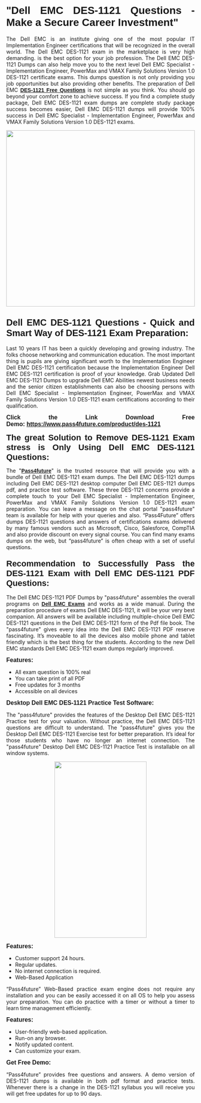 
<h1 style="text-align: justify;"><span style="font-family:Tahoma,Geneva,sans-serif;"><strong>"Dell EMC DES-1121 Questions - Make a Secure Career Investment"</strong></span></h1>

<p style="text-align: justify;">The Dell EMC is an institute giving one of the most popular IT Implementation Engineer certifications that will be recognized in the overall world. The Dell EMC DES-1121 exam in the marketplace is very high demanding. is the best option for your job profession. The Dell EMC DES-1121 Dumps can also help move you to the next level Dell EMC Specialist - Implementation Engineer, PowerMax and VMAX Family Solutions Version 1.0 DES-1121 certificate exams. This dumps question is not only providing you job opportunities but also providing other benefits. The preparation of Dell EMC <span style="font-family:Tahoma,Geneva,sans-serif;"><strong><a href="https://www.pass4future.com/questions/dell-emc/des-1121">DES-1121 Free Questions</a></strong></span> is not simple as you think. You should go beyond your comfort zone to achieve success. If you find a complete study package, Dell EMC DES-1121 exam dumps are complete study package success becomes easier, Dell EMC DES-1121 dumps will provide 100% success in Dell EMC Specialist - Implementation Engineer, PowerMax and VMAX Family Solutions Version 1.0 DES-1121 exams.</p>

<p style="text-align: justify;"><a href="https://www.pass4future.com/product/des-1121"><img alt="" src="https://lh3.googleusercontent.com/pw/AM-JKLVhEO4I138wJzOepD3laGU-R1M7eT-OTYdow6pCESip26lSeaxxzS9BVWUKuzj1e3L_MoxCfVgBEvV8ODwl1LGzlZbt6HJm3NXXplPwnYiBfuYM_eQCcVVRMaAwHdsl3AhHOZS-up7mzwmd4i4EpEGq=w1112-h625-no?authuser=0" style="width: 100%; height: 470px;" /></a></p>

<h2 style="text-align: justify;"><span style="font-size:24px;"><strong><span style="font-family:Tahoma,Geneva,sans-serif;">Dell EMC DES-1121 Questions - Quick and Smart Way of DES-1121 Exam Preparation:</span></strong></span></h2>

<p style="text-align: justify;">Last 10 years IT has been a quickly developing and growing industry. The folks choose networking and communication education. The most important thing is pupils are giving significant worth to the Implementation Engineer Dell EMC DES-1121 certification because the Implementation Engineer Dell EMC DES-1121 certification is proof of your knowledge. Grab Updated Dell EMC DES-1121 Dumps to upgrade Dell EMC Abilities newest business needs and the senior citizen establishments can also be choosing persons with Dell EMC Specialist - Implementation Engineer, PowerMax and VMAX Family Solutions Version 1.0 DES-1121 exam certifications according to their qualification.</p>

<p style="text-align: justify;"><strong><span style="font-family:Lucida Sans Unicode,Lucida Grande,sans-serif;"><span style="font-size:16px;">Click the Link Download Free Demo: <a href="https://www.pass4future.com/product/des-1121">https://www.pass4future.com/product/des-1121</a></span></span></strong></p>

<p style="text-align: justify;"><strong><span style="font-size:22px;"><span style="font-family:Tahoma,Geneva,sans-serif;">The great Solution to Remove DES-1121 Exam stress is Only Using Dell EMC DES-1121 Questions:</span></span></strong></p>

<p style="text-align: justify;">The "<span style="font-family:Lucida Sans Unicode,Lucida Grande,sans-serif;"><a href="https://www.pass4future.com/"><strong>Pass4future</strong></a></span>" is the trusted resource that will provide you with a bundle of Dell EMC DES-1121 exam dumps. The Dell EMC DES-1121 dumps including Dell EMC DES-1121 desktop computer Dell EMC DES-1121 dumps pdf, and practice test software. These three DES-1121 concerns provide a complete touch to your Dell EMC Specialist - Implementation Engineer, PowerMax and VMAX Family Solutions Version 1.0 DES-1121 exam preparation. You can leave a message on the chat portal "pass4future" team is available for help with your queries and also. “Pass4Future” offers dumps DES-1121 questions and answers of certifications exams delivered by many famous vendors such as Microsoft, Cisco, Salesforce, CompTIA and also provide discount on every signal course. You can find many exams dumps on the web, but “pass4future” is often cheap with a set of useful questions.</p>

<h3 style="text-align: justify;"><span style="font-size:22px;"><strong><span style="font-family:Tahoma,Geneva,sans-serif;">Recommendation to Successfully Pass the DES-1121 Exam with Dell EMC DES-1121 PDF Questions:</span></strong></span></h3>

<p style="text-align: justify;">The Dell EMC DES-1121 PDF Dumps by "pass4future" assembles the overall programs on <span style="font-family:Lucida Sans Unicode,Lucida Grande,sans-serif;"><strong><a href="https://www.pass4future.com/dell-emc">Dell EMC Exams</a></strong></span> and works as a wide manual. During the preparation procedure of exams Dell EMC DES-1121, it will be your very best companion. All answers will be available including multiple-choice Dell EMC DES-1121 questions in the Dell EMC DES-1121 form of the Pdf file book. The "pass4future" gives every idea into the Dell EMC DES-1121 PDF reserve fascinating. It’s moveable to all the devices also mobile phone and tablet friendly which is the best thing for the students. According to the new Dell EMC standards Dell EMC DES-1121 exam dumps regularly improved.</p>

<p style="text-align: justify;"><span style="font-family:Lucida Sans Unicode,Lucida Grande,sans-serif;"><span style="font-size:16px;"><strong>Features:</strong></span></span></p>

<ul>
	<li style="text-align: justify;">All exam question is 100% real</li>
	<li style="text-align: justify;">You can take print of all PDF</li>
	<li style="text-align: justify;">Free updates for 3 months </li>
	<li style="text-align: justify;">Accessible on all devices</li>
</ul>

<p style="text-align: justify;"><span style="font-family:Tahoma,Geneva,sans-serif;"><span style="font-size:16px;"><strong>Desktop Dell EMC DES-1121 Practice Test Software:</strong></span></span></p>

<p style="text-align: justify;">The "pass4future" provides the features of the Desktop Dell EMC DES-1121 Practice test for your valuation. Without practice, the Dell EMC DES-1121 questions are difficult to understand. The "pass4future" gives you the Desktop Dell EMC DES-1121 Exercise test for better preparation. It’s ideal for those students who have no longer an internet connection. The "pass4future" Desktop Dell EMC DES-1121 Practice Test is installable on all window systems.</p>

<p style="text-align: center;"><a href="https://www.pass4future.com/product/des-1121"><img alt="" src="https://lh3.googleusercontent.com/pw/AM-JKLV3yUm3jiqqIo1xIsj1VJ_UeysYexQY-pRYO0rIFl3vg11QZioN-gzffpw2AfKqFynWuvoXOreWrWS0swpr4xmOSWfwII2jvatteuqrfxiWGFBSHPiZUCoi33jqeymK5dmu-0enyX6tayRCAMHw05jv=s625-no?authuser=0" style="width: 70%; height: 470px;" /></a></p>

<p style="text-align: justify;"><span style="font-size:16px;"><span style="font-family:Lucida Sans Unicode,Lucida Grande,sans-serif;"><strong>Features:</strong></span></span></p>

<ul>
	<li style="text-align: justify;">Customer support 24 hours. </li>
	<li style="text-align: justify;">Regular updates. </li>
	<li style="text-align: justify;">No internet connection is required.</li>
	<li style="text-align: justify;">Web-Based Application</li>
</ul>

<p style="text-align: justify;">“Pass4future” Web-Based practice exam engine does not require any installation and you can be easily accessed it on all OS to help you assess your preparation. You can do practice with a timer or without a timer to learn time management efficiently.</p>

<p style="text-align: justify;"><strong><span style="font-size:16px;"><span style="font-family:Lucida Sans Unicode,Lucida Grande,sans-serif;">Features:</span></span></strong></p>

<ul>
	<li style="text-align: justify;">User-friendly web-based application.</li>
	<li style="text-align: justify;">Run-on any browser. </li>
	<li style="text-align: justify;">Notify updated content.</li>
	<li style="text-align: justify;">Can customize your exam.</li>
</ul>

<p style="text-align: justify;"><span style="font-size:16px;"><span style="font-family:Lucida Sans Unicode,Lucida Grande,sans-serif;"><strong>Get Free Demo:</strong></span></span></p>

<p style="text-align: justify;">“Pass4future” provides free questions and answers. A demo version of DES-1121 dumps is available in both pdf format and practice tests. Whenever there is a change in the DES-1121 syllabus you will receive you will get free updates for up to 90 days. </p>
